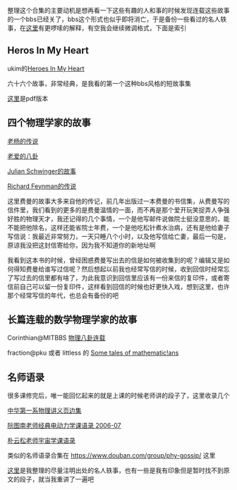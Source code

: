 整理这个合集的主要动机是想再看一下这些有趣的人和事的时候发现连载这些故事的一个bbs已经关了，bbs这个形式也似乎即将消亡，于是备份一些看过的名人轶事，在[这里](https://github.com/chengchengcode/shulibaguaji/blob/master/note.md)有更啰嗦的解释，有空我会继续微调格式，下面是索引


Heros In My Heart
------

ukim的[Heroes In My Heart](https://github.com/chengchengcode/shulibaguaji/blob/master/HerosinMyHeart.md) 

六十六个故事，非常经典，是我看的第一个这种bbs风格的短故事集

[这里](https://github.com/chengchengcode/shulibagua/blob/master/heroes%20in%20my%20heart.pdf)是pdf版本

四个物理学家的故事
------

[老杨的传说](https://github.com/chengchengcode/shulibagua/blob/master/%E8%80%81%E6%9D%A8%E7%9A%84%E4%BC%A0%E8%AF%B4.md)

[老爱的八卦](https://github.com/chengchengcode/shulibagua/blob/master/%E8%80%81%E7%88%B1%E7%9A%84%E5%85%AB%E5%8D%A6.md)

[Julian Schwinger的故事](https://github.com/chengchengcode/shulibagua/blob/master/Julian%20Schwinger%E7%9A%84%E6%95%85%E4%BA%8B.md)

[Richard Feynman的传说](https://github.com/chengchengcode/shulibaguaji/blob/master/Richard%20Feynman%E7%9A%84%E4%BC%A0%E8%AF%B4.md)

这里费曼的故事大多来自他的传记，前几年出版过一本费曼的书信集，从费曼写的信件里，我们看到的更多的是费曼温情的一面，而不再是那个爱开玩笑捉弄人争强好胜的物理天才，我还记得的几个事情，一个是他写邮件说做院士挺没意思的，能不能把他除名，这样还能省院士年费，一个是他吃松针煮水治病，还有是他给妻子写信说：我最近非常努力，一天只睡八个小时，以及他写信给亡妻，最后一句是，原谅我没把这封信寄给你，因为我不知道你的新地址啊

我看到这本书的时候，曾经困惑费曼写出去的信是如何被收集到的呢？编辑又是如何得知费曼给谁写过信呢？然后想起以前我也经常写信的时候，收到回信时经常忘了写过去的信里都有啥了，为此我意识到回信里应该有一份来信的复印件，或者寄信前自己可以留一份复印件，这样看到回信的时候也好更快入戏，想到这里，也许那个经常写信的年代，也总会有备份的吧

长篇连载的数学物理学家的故事
------

Corinthian@MITBBS [物理八卦连载](https://github.com/chengchengcode/shulibaguaji/blob/master/%E7%89%A9%E7%90%86%E5%85%AB%E5%8D%A6%E8%BF%9E%E8%BD%BD.md)

fraction@pku 或者 littless 的 [Some tales of mathematic!ans](https://github.com/chengchengcode/shulibaguaji/blob/master/some%20tales%20of%20mathematic!ans.md)

名师语录
------

很多课修完后，唯一能回忆起来的就是上课的时候老师讲的段子了，这里收录几个

[中华第一系物理讲义页边集](https://github.com/chengchengcode/shulibagua/blob/master/%E4%B8%AD%E5%8D%8E%E7%AC%AC%E4%B8%80%E7%B3%BB%E7%89%A9%E7%90%86%E8%AE%B2%E4%B9%89%E9%A1%B5%E8%BE%B9%E9%9B%86.md)

[阮图南老师经典电动力学课语录 2006-07](https://github.com/chengchengcode/shulibaguaji/blob/master/%E9%98%AE%E5%9B%BE%E5%8D%97%E8%80%81%E5%B8%88%E7%BB%8F%E5%85%B8%E7%94%B5%E5%8A%A8%E5%8A%9B%E5%AD%A6%E8%AF%BE%E8%AF%AD%E5%BD%95%202006-07.md)

[朴云松老师宇宙学课语录](https://mp.weixin.qq.com/s?__biz=MzI1NjQyNzI0OQ==&mid=2247483857&idx=1&sn=fe02675dd99395d56aa3ac34fbc6f447&chksm=ea27944fdd501d59d37a832a3e7b6d2f16be54970aea2c3cb77550442d6f383fd0bba8c75c2c&token=1424209015&lang=zh_CN#rd)

类似的名师语录合集在 https://www.douban.com/group/phy-gossip/ 这里

[这里](https://github.com/chengchengcode/shulibagua/blob/master/%E6%9C%9D%E8%8A%B1%E5%A4%95%E6%8B%BE.md)是我整理的尽量注明出处的名人轶事，也有一些是我有印象但是暂时找不到原文的段子，就当我重讲了一遍吧

